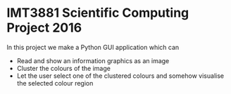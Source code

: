 # IMT3881 Scientific Computing Project 2016

In this project we make a Python GUI application which can

* Read and show an information graphics as an image
* Cluster the colours of the image
* Let the user select one of the clustered colours and somehow
  visualise the selected colour region
